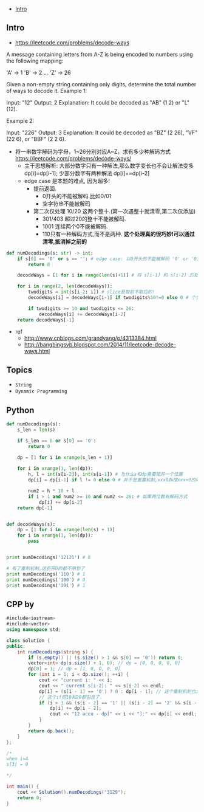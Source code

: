 - [Intro](#intro)

## Intro

- https://leetcode.com/problems/decode-ways

A message containing letters from A-Z is being encoded to numbers using the following mapping:

'A' -> 1
'B' -> 2
...
'Z' -> 26

Given a non-empty string containing only digits, determine the total number of ways to decode it.
Example 1:

Input: "12"
Output: 2
Explanation: It could be decoded as "AB" (1 2) or "L" (12).

Example 2:

Input: "226"
Output: 3
Explanation: It could be decoded as "BZ" (2 26), "VF" (22 6), or "BBF" (2 2 6).

- 将一串数字解码为字母，1~26分别对应A~Z，求有多少种解码方式 https://leetcode.com/problems/decode-ways/
  - 主干思想解析: 大部分数字只有一种解法,那么数字变长也不会让解法变多 dp[i]=dp[i-1]; 少部分数字有两种解法 dp[i]+=dp[i-2]
  - edge case 是本题的难点, 因为超多!
    - 提前返回.
      - 0开头的不能被解码.比如0/01
      - 空字符串不能被解码
    - 第二次仅处理 10/20 这两个整十.(第一次遇整十就清零,第二次仅添加)
      - 301/403 超过20的整十不能被解码.
      - 1001 连续两个0不能被解码.
      - 110只有一种解码方式,而不是两种. **这个处理真的很巧妙!可以通过清零,抵消掉之前的**


```py
def numDecodings(s: str) -> int:
    if s[0] == '0' or s == '': # edge case: 以0开头的不能被解码 '0' or '01'
        return 0

    decodeWays = [1 for i in range(len(s)+1)] # 将 s[i-1] 和 s[i-2] 的处理结果存放在 dp[i]中, 因此必须要加长一位才能存下所有s

    for i in range(2, len(decodeWays)):
        twodigits = int(s[i-2: i]) # slice是取前不取后的!
        decodeWays[i] = decodeWays[i-1] if twodigits%10!=0 else 0 # 个位为0? 一律清空

        if twodigits >= 10 and twodigits <= 26:
            decodeWays[i] += decodeWays[i-2]
    return decodeWays[-1]
```

- ref
  - http://www.cnblogs.com/grandyang/p/4313384.html
  - http://bangbingsyb.blogspot.com/2014/11/leetcode-decode-ways.html




## Topics

- `String`
- `Dynamic Programming`


## Python


```py
def numDecodings(s):
    s_len = len(s)

    if s_len == 0 or s[0] == '0':
        return 0

    dp = [1 for i in xrange(s_len + 1)]
    
    for i in xrange(1, len(dp)):
        h, l = int(s[i-2]), int(s[i-1]) # 为什么s和dp需要错开一个位置
        dp[i] = dp[i-1] if l != 0 else 0 # 并不是重置机制,xxx0拆成xxx+0的时候,因为0无法解码,那整体的解码就是为0

        num2 = h * 10 + l
        if i > 1 and num2 >= 10 and num2 <= 26: # 如果两位数有解码方式
            dp[i] += dp[i-2]
    return dp[-1]


def decodeWays(s):
    dp = [1 for i in xrange(len(s) + 1)]
    for i in xrange(1, len(dp)):
        pass


print numDecodings('12121') # 8

# 有了重制机制,这些带0的都不用愁了
print numDecodings('110') # 1
print numDecodings('100') # 0
print numDecodings('101') # 1
```


## CPP by 


```csharp
#include<iostream>
#include<vector>
using namespace std;

class Solution {
public:
    int numDecodings(string s) {
        if (s.empty() || (s.size() > 1 && s[0] == '0')) return 0;
        vector<int> dp(s.size() + 1, 0); // dp = [0, 0, 0, 0, 0]
        dp[0] = 1; // dp = [1, 0, 0, 0, 0]
        for (int i = 1; i < dp.size(); ++i) {
            cout << "current i: " << i;
            cout << " current s[i-2]: " << s[i-2] << endl;
            dp[i] = (s[i - 1] == '0') ? 0 : dp[i - 1]; // 这个重制机制也太巧妙了!!!
            // 这个if把10和20都包含了.
            if (i > 1 && (s[i - 2] == '1' || (s[i - 2] == '2' && s[i - 1] <= '6'))) {
                dp[i] += dp[i - 2];
                cout << "12 accu - dp[" << i << "]:" << dp[i] << endl;
            }
        }
        return dp.back();
    }
};

/*
when i=4
s[3] = 0

*/

int main() {
    cout << Solution().numDecodings("3120");
    return 0;
}
```